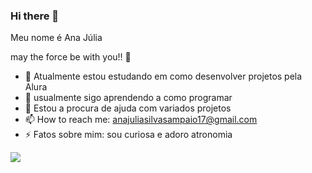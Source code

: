 ### Hi there 💜
Meu nome é Ana Júlia

may the force be with you!! 🌃


- 🔭 Atualmente estou estudando em como desenvolver projetos pela Alura
- 🌱 usualmente sigo aprendendo a como programar 
- 🤔 Estou a procura de ajuda com variados projetos
- 📫 How to reach me: anajuliasilvasampaio17@gmail.com
- ⚡ Fatos sobre mim: sou curiosa e adoro atronomia


![](https://media1.tenor.com/m/hl457YpRj0sAAAAC/star-wars-robot.gif)

  
